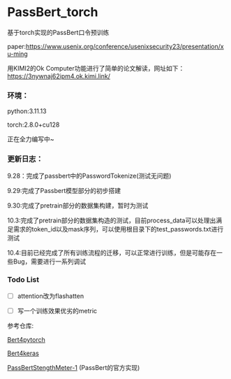 # PassBert_torch
基于torch实现的PassBert口令预训练

paper:https://www.usenix.org/conference/usenixsecurity23/presentation/xu-ming

用KIMI2的Ok Computer功能进行了简单的论文解读，网址如下：https://3nywnaj62ipm4.ok.kimi.link/

### 环境：

python:3.11.13

torch:2.8.0+cu128

正在全力编写中~

### 更新日志：

9.28：完成了passbert中的PasswordTokenize(测试无问题)

9.29:完成了Passbert模型部分的初步搭建

9.30:完成了pretrain部分的数据集构建，暂时为测试

10.3:完成了pretrain部分的数据集构造的测试，目前process_data可以处理出满足需求的token_id以及mask序列，可以使用根目录下的test_passwords.txt进行测试

10.4:目前已经完成了所有训练流程的迁移，可以正常进行训练，但是可能存在一些Bug，需要进行一系列调试

### Todo List

- [ ] attention改为flashatten

- [ ] 写一个训练效果优劣的metric

参考仓库:

[Bert4pytorch](https://github.com/MuQiuJun-AI/bert4pytorch/)

[Bert4keras](https://github.com/bojone/bert4keras/)

[PassBertStengthMeter-1](https://github.com/Ming-Xu-research/PassBertStrengthMeter-1) (PassBert的官方实现)